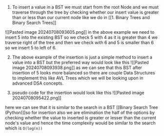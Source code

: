 
1. To insert a value in a BST we must start from the root Node and we must traverse through the tree by checking whether our insert value is greater than or less than our current node like we do in [[1. Binary Trees and Binary Search Trees]]

![[Pasted image 20240708093605.png]]
in the above example we need to insert 5 into the existing BST so we check 5 with 4 as it is greater than 4 we traverse right of the tree and then we check with 6 and 5 is smaller than 6 so we insert 5 to left of 6.

2. The above example of the insertion is just a simple method to insert a value into a BST but the preferred way would look like this ![[Pasted image 20240708093938.png]]
as we can see that this BST after insertion of 5 looks more balanced so there are couple Data Structures to implement this like AVL Trees which we will be looking upon in advanced DSA concepts.

3. pseudo code for the insertion would look like this 
   ![[Pasted image 20240708095422.png]]

here we can see that it is similar to the search in a BST [[Binary Search Tree (Python)]]so for insertion also we are elimination the half of the options by checking whether the value to inserted is greater or lesser than the current node's value and hence the time complexity would be similar to the search which is `O(log(n))`
